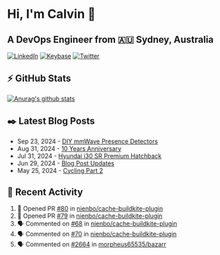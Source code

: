 # Hi, I'm Calvin 🍭
## A DevOps Engineer from 🇦🇺 Sydney, Australia</h3>

[![LinkedIn](https://img.shields.io/badge/-c–bui-0077B5?style=flat-square&labelColor=0077B5&logo=LinkedIn&logoColor=white)](https://www.linkedin.com/in/c-bui/)
[![Keybase](https://img.shields.io/badge/-calvinbui-ff6f21?style=flat-square&labelColor=ff6f21&logo=Keybase&logoColor=white)](https://keybase.io/calvinbui)
[![Twitter](https://img.shields.io/badge/-ASAPCalvin-1DA1F2?style=flat-square&labelColor=1DA1F2&logo=Twitter&logoColor=white)](https://twitter.com/ASAPCalvin)

<!-- https://github.com/rishavanand/github-profilinator -->
## ⚡ GitHub Stats
[![Anurag's github stats](https://github-readme-stats.vercel.app/api?username=calvinbui&count_private=true&hide_title=true)](https://github.com/anuraghazra/github-readme-stats)

<!-- https://github.com/gautamkrishnar/blog-post-workflow -->
## ✒️ Latest Blog Posts

<!-- BLOG-POST-LIST:START -->
- Sep 23, 2024 - [DIY mmWave Presence Detectors](https://calvin.me/diy-mmwave-presence-detectors)
- Aug 31, 2024 - [10 Years Anniversary](https://calvin.me/10-years-anniversary)
- Jul 31, 2024 - [Hyundai i30 SR Premium Hatchback](https://calvin.me/hyundai-i30-sr-premium-hatchback)
- Jun 29, 2024 - [Blog Post Updates](https://calvin.me/blog-post-updates)
- May 25, 2024 - [Cycling Part 2](https://calvin.me/cycling-part-2)

<!-- BLOG-POST-LIST:END -->

## 🏃‍ Recent Activity

<!--START_SECTION:activity-->
1. 💪 Opened PR [#80](https://github.com/nienbo/cache-buildkite-plugin/pull/80) in [nienbo/cache-buildkite-plugin](https://github.com/nienbo/cache-buildkite-plugin)
2. 💪 Opened PR [#79](https://github.com/nienbo/cache-buildkite-plugin/pull/79) in [nienbo/cache-buildkite-plugin](https://github.com/nienbo/cache-buildkite-plugin)
3. 🗣 Commented on [#68](https://github.com/nienbo/cache-buildkite-plugin/issues/68#issuecomment-2384878798) in [nienbo/cache-buildkite-plugin](https://github.com/nienbo/cache-buildkite-plugin)
4. 🗣 Commented on [#70](https://github.com/nienbo/cache-buildkite-plugin/issues/70#issuecomment-2384554654) in [nienbo/cache-buildkite-plugin](https://github.com/nienbo/cache-buildkite-plugin)
5. 🗣 Commented on [#2664](https://github.com/morpheus65535/bazarr/issues/2664#issuecomment-2378210214) in [morpheus65535/bazarr](https://github.com/morpheus65535/bazarr)
<!--END_SECTION:activity-->
